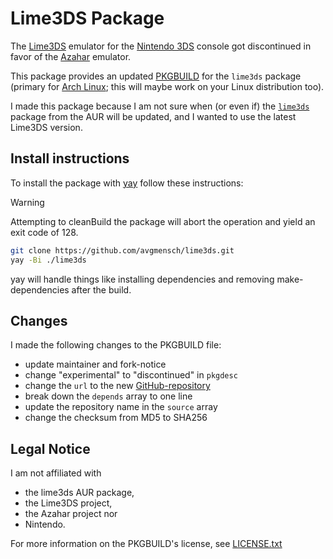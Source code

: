 # Lime3DS Package

The [Lime3DS](https://github.com/Lime3DS/lime3ds-archive) emulator for the [Nintendo 3DS](https://wikipedia.org/wiki/Nintendo_3DS) console got discontinued in favor of the [Azahar](https://github.com/azahar-emu/azahar) emulator.

This package provides an updated [PKGBUILD](https://wiki.archlinux.org/title/PKGBUILD) for the `lime3ds` package (primary for [Arch Linux](https://archlinux.org/); this will maybe work on your Linux distribution too).

I made this package because I am not sure when (or even if) the [`lime3ds`](https://aur.archlinux.org/packages/lime3ds) package from the AUR will be updated, and I wanted to use the latest Lime3DS version.

## Install instructions

To install the package with [yay](https://github.com/Jguer/yay) follow these instructions:

> [!WARNING]  
> Attempting to cleanBuild the package will abort the operation and yield an exit code of 128.

```sh
git clone https://github.com/avgmensch/lime3ds.git
yay -Bi ./lime3ds
```

yay will handle things like installing dependencies and removing make-dependencies after the build.

## Changes

I made the following changes to the PKGBUILD file:

- update maintainer and fork-notice
- change "experimental" to "discontinued" in `pkgdesc`
- change the `url` to the new [GitHub-repository](https://github.com/Lime3DS/lime3ds-archive)
- break down the `depends` array to one line
- update the repository name in the `source` array
- change the checksum from MD5 to SHA256

## Legal Notice

I am not affiliated with

- the lime3ds AUR package,
- the Lime3DS project,
- the Azahar project nor
- Nintendo.

For more information on the PKGBUILD's license, see [LICENSE.txt](./LICENSE.txt)